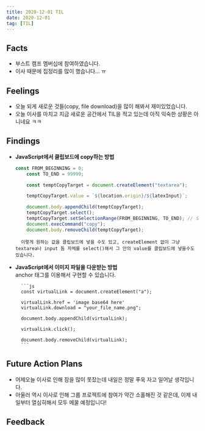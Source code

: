 ```yaml
---
title: 2020-12-01 TIL
date: 2020-12-01
tag: [TIL]
---
```


## Facts

- 부스트 캠프 멤버십에 참여하였습니다.
- 이사 때문에 집정리를 많이 했습니다... ㅠ

## Feelings

- 오늘 되게 새로운 것들(copy, file download)을 많이 해봐서 재미있었습니다.
- 오늘 이사를 마치고 지금 새로운 공간에서 TIL을 적고 있는데 아직 익숙한 상황은 아니네요 ㅋㅋ

## Findings

- **JavaScript에서 클립보드에 copy하는 방법**  

    ```js
    const FROM_BEGINNING = 0;
		const TO_END = 99999;

		const temptCopyTarget = document.createElement("textarea");

		temptCopyTarget.value = `${location.origin}/${latexInput}`;

		document.body.appendChild(temptCopyTarget);
		temptCopyTarget.select();
		temptCopyTarget.setSelectionRange(FROM_BEGINNING, TO_END); // 모바일 환경에서 필요한 로직입니다
		document.execCommand("copy");
		document.body.removeChild(temptCopyTarget);
    ```

		이렇게 원하는 값을 클립보드에 넣을 수도 있고, createElement 없이 그냥 textarea나 input 돔 자체를 select()해서 그 안의 value를 클립보드에 넣을수도 있습니다.

- **JavaScript에서 이미지 파일을 다운받는 방법**  
	anchor 태그를 이용해서 구현할 수 있습니다.

		```js
		const virtualLink = document.createElement("a");

		virtualLink.href = 'image base64 here'
		virtualLink.download = "your_file_name.png";

		document.body.appendChild(virtualLink);
		
		virtualLink.click();
		
		document.body.removeChild(virtualLink);
		```

## Future Action Plans

- 어제오늘 이사로 인해 잠을 많이 못잤는데 내일은 정말 푸욱 자고 일어날 생각입니다.
- 아울러 역시 이사로 인해 그룹 프로젝트에 참여가 약간 소홀해진 것 같은데, 이제 내일부터 열심히해서 모두 메꿀 예정입니다!

## Feedback
